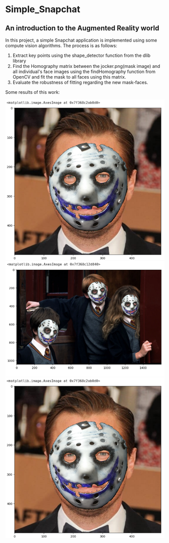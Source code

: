 # Simple_Snapchat
## An introduction to the Augmented Reality world
In this project, a simple Snapchat application is implemented using some compute vision algorithms. The process is as follows:
1. Extract key points using the shape_detector function from the dlib library
2. Find the Homography matrix between the jocker.png(mask image) and all individual's face images using the findHomography function from OpenCV and fit the mask to all faces using this matrix.
3. Evaluate the robustness of fitting regarding the new mask-faces.

Some results of this work:

<img src="https://github.com/alish1377/Simple_Snapchat/blob/main/asset/Screenshot%20from%202024-02-08%2010-14-24.png"/>
<img src="https://github.com/alish1377/Simple_Snapchat/blob/main/asset/Screenshot%20from%202024-02-08%2010-15-37.png"/>
<img src="https://github.com/alish1377/Simple_Snapchat/blob/main/asset/Screenshot%20from%202024-02-08%2010-14-24.png"/>
